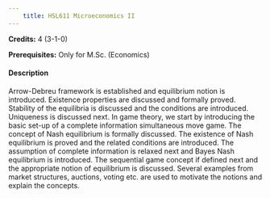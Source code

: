```yaml
---
    title: HSL611 Microeconomics II
---
```

**Credits:** 4 (3-1-0)



**Prerequisites:** Only for M.Sc. (Economics)

#### Description 
Arrow-Debreu framework is established and equilibrium notion is introduced. Existence properties are discussed and formally proved. Stability of the equilibria is discussed and the conditions are introduced. Uniqueness is discussed next. In game theory, we start by introducing the basic set-up of a complete information simultaneous move game. The concept of Nash equilibrium is formally discussed. The existence of Nash equilibrium is proved and the related conditions are introduced. The assumption of complete information is relaxed next and Bayes Nash equilibrium is introduced. The sequential game concept if defined next and the appropriate notion of equilibrium is discussed. Several examples from market structures, auctions, voting etc. are used to motivate the notions and explain the concepts.
